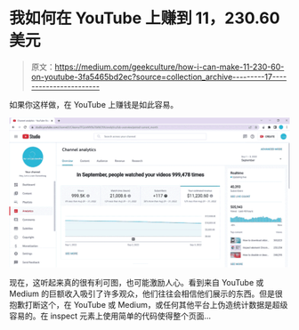 # 我如何在 YouTube 上赚到 11，230.60 美元

> 原文：<https://medium.com/geekculture/how-i-can-make-11-230-60-on-youtube-3fa5465bd2ec?source=collection_archive---------17----------------------->

如果你这样做，在 YouTube 上赚钱是如此容易。

![](img/b33b91c9360b5ce5f453cf63d5a2b391.png)

现在，这听起来真的很有利可图，也可能激励人心。看到来自 YouTube 或 Medium 的巨额收入吸引了许多观众，他们往往会相信他们展示的东西。但是很抱歉打断这个，在 YouTube 或 Medium，或任何其他平台上伪造统计数据是超级容易的。在 inspect 元素上使用简单的代码使得整个页面…